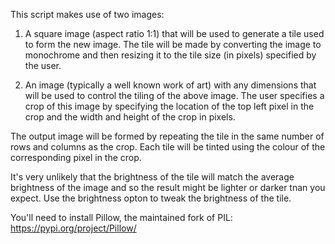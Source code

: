 This script makes use of two images:

1. A square image (aspect ratio 1:1) that will be used to generate a tile 
   used to form the new image. The tile will be made by converting the image
   to monochrome and then resizing it to the tile size (in pixels) specified
   by the user.

2. An image (typically a well known work of art) with any dimensions that
   will be used to control the tiling of the above image. The user specifies
   a crop of this image by specifying the location of the top left pixel 
   in the crop and the width and height of the crop in pixels. 

The output image will be formed by repeating the tile in the same number 
of rows and columns as the crop. Each tile will be tinted using the colour
of the corresponding pixel in the crop.

It's very unlikely that the brightness of the tile will match the average
brightness of the image and so the result might be lighter or darker tnan
you expect. Use the brightness opton to tweak the brightness of the tile.

You'll need to install Pillow, the maintained fork of PIL:
https://pypi.org/project/Pillow/
